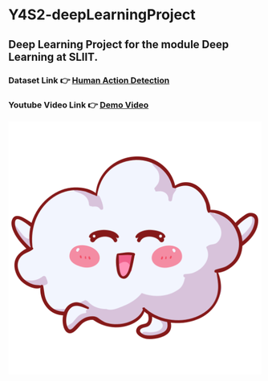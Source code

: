 ﻿# Y4S2-deepLearningProject

## Deep Learning Project for the module Deep Learning at SLIIT.

### Dataset Link 👉 [Human Action Detection](https://www.kaggle.com/datasets/emirhanai/human-action-detection-artificial-intelligence/data)

### Youtube Video Link 👉 [Demo Video](https://youtu.be/cI9z4OogPXA)


![Cute Cloud](cloud.png)